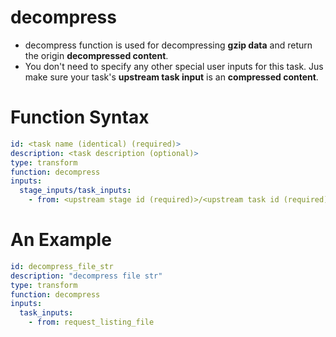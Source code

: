 # decompress 
- decompress function is used for decompressing **gzip data** and return the origin **decompressed content**.
- You don't need to specify any other special user inputs for this task. Jus make sure your task's **upstream task input** is an **compressed content**.

# Function Syntax
```yml
id: <task name (identical) (required)>
description: <task description (optional)>
type: transform 
function: decompress 
inputs:
  stage_inputs/task_inputs:
    - from: <upstream stage id (required)>/<upstream task id (required)> 
```

# An Example
```yml
id: decompress_file_str
description: "decompress file str"
type: transform
function: decompress
inputs:
  task_inputs:
    - from: request_listing_file
```

